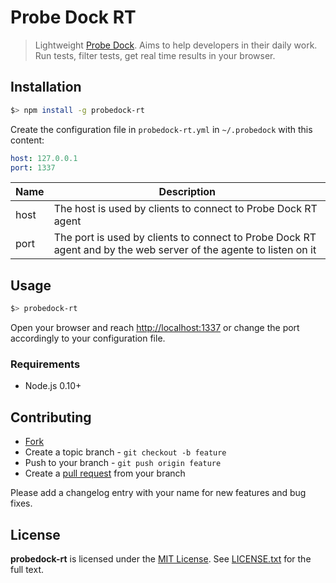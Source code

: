 # Probe Dock RT

> Lightweight [Probe Dock](https://github.com/probedock/probedock). Aims to help developers in their daily work. Run tests, filter tests, get real time results in your browser.

## Installation

```bash
$> npm install -g probedock-rt
```

Create the configuration file in `probedock-rt.yml` in `~/.probedock` with this content:

```yml
host: 127.0.0.1
port: 1337
```

| Name         | Description         |
| ------------ | ------------------- |
| host         | The host is used by clients to connect to Probe Dock RT agent |
| port         | The port is used by clients to connect to Probe Dock RT agent and by the web server of the agente to listen on it |

## Usage

```bash
$> probedock-rt
```

Open your browser and reach [http://localhost:1337](http://localhost:1337) or change the port accordingly to your configuration file.

### Requirements

* Node.js 0.10+

## Contributing

* [Fork](https://help.github.com/articles/fork-a-repo)
* Create a topic branch - `git checkout -b feature`
* Push to your branch - `git push origin feature`
* Create a [pull request](http://help.github.com/pull-requests/) from your branch

Please add a changelog entry with your name for new features and bug fixes.

## License

**probedock-rt** is licensed under the [MIT License](http://opensource.org/licenses/MIT).
See [LICENSE.txt](LICENSE.txt) for the full text.
